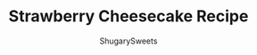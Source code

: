 ---
layout: ../../layouts/MarkdownPostLayout.astro
title: Strawberry Cheesecake Recipe
author: ShugarySweets
pubDate: 2022-03-17
description: "Make the perfect creamy Strawberry Cheesecake from scratch! This simple recipe includes all our tips and tricks for the best cheesecake with sweet strawberry flavor in every bite."
image_url: https://www.shugarysweets.com/wp-content/uploads/2022/04/strawberry-cheesecake-facebook.jpg
tags: ["Cake","American"]
calories: 351
protein: 5
carbohydrates: 28
fats: 25
fiber: 0
ingredients: ["1 box (11 ounce) Nilla Wafer Cookies (about 80 cookies)","1/4 cup granulated sugar","3/4 cup unsalted butter, melted","2 packages (1 ounce each) freeze dried strawberries","4 packages (8 ounce each) cream cheese, softened","1 cup granulated sugar","1 cup sour cream","2 teaspoons vanilla extract","4 large eggs","8 ounce Cool Whip, thawed","1 cup fresh diced strawberries"]
serves: 12
time: "7 hours 40 minutes"
prepTime: "30 minutes"
instructions: ["Prepare 9-inch springform pan by lining the bottom with a piece of parchment paper. Set aside. ","Fill broiler pan with about 2 inches of water and place in BOTTOM of oven, on lowest rack. Preheat oven (with broiler pan of water) to 325°F.","To make the crust, blend cookies and sugar in food processor until fine crumbs. Pour in melted butter and pulse several times until combined. Press crust into bottom and slightly up the sides of a 9-inch springform pan (I go up about 1 inch on the sides). Set aside.","In a food processor, pulse freeze dried strawberries until crumbs. It's okay if there are a few larger crumbs.","In a large mixing bowl, beat cream cheese and sugar for about 2 minutes, scraping down the sides of the bowl as needed.. Add in freeze dried strawberry crumbs, sour cream, and vanilla. Beat for an additional 2-3 minutes, scraping down the sides of the bowl as needed.","Slowly add eggs, one at a time until mixture is smooth. Do not over beat. Pour into prepared crust.","Place cheesecake pan into the middle of the oven, I do the third shelf from bottom in my oven.","Bake 70 minutes in a 325 degree oven. Turn off oven, crack door open, and let sit undisturbed for about 15 minutes. Remove from oven and run a sharp knife gently along the edges to separate the cheesecake from the pan (do not remove the ring yet). Allow to cool on counter (in pan) for about 30 minutes, then place (in pan) in refrigerator for about 6 hours (or overnight).","To serve, remove outer ring of springform pan. Spread Cool Whip over the top (or just dollop along the edges) and serve with diced strawberries in the center."]
nutrition: ["351 calories","28 grams carbohydrates","113 milligrams cholesterol","25 grams fat","0 grams fiber","5 grams protein","16 grams saturated fat","99 milligrams sodium","27 grams sugar","0 grams trans fat","7 grams unsaturated fat"]
---